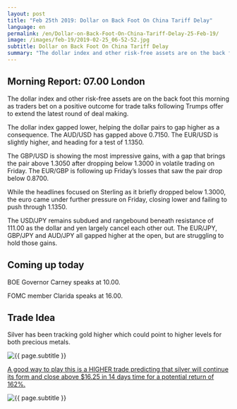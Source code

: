 ```yaml
---
layout: post
title: "Feb 25th 2019: Dollar on Back Foot On China Tariff Delay"
language: en
permalink: /en/Dollar-on-Back-Foot-On-China-Tariff-Delay-25-Feb-19/
image: /images/feb-19/2019-02-25_06-52-52.jpg
subtitle: Dollar on Back Foot On China Tariff Delay
summary: "The dollar index and other risk-free assets are on the back foot this morning as traders bet on a positive outcome for trade talks following Trumps offer to extend the latest round of deal making"
---
```

## Morning Report: 07.00 London

The dollar index and other risk-free assets are on the back foot this morning as traders bet on a positive outcome for trade talks following Trumps offer to extend the latest round of deal making. 

The dollar index gapped lower, helping the dollar pairs to gap higher as a consequence. The AUD/USD has gapped above 0.7150. The EUR/USD is slightly higher, and heading for a test of 1.1350. 

The GBP/USD is showing the most impressive gains, with a gap that brings the pair above 1.3050 after dropping below 1.3000 in volatile trading on Friday. The EUR/GBP is following up Friday’s losses that saw the pair drop below 0.8700. 

While the headlines focused on Sterling as it briefly dropped below 1.3000, the euro came under further pressure on Friday, closing lower and failing to push through 1.1350. 

The USD/JPY remains subdued and rangebound beneath resistance of 111.00 as the dollar and yen largely cancel each other out. The EUR/JPY, GBP/JPY and AUD/JPY all gapped higher at the open, but are struggling to hold those gains. 

## Coming up today

BOE Governor Carney speaks at 10.00. 

FOMC member Clarida speaks at 16.00. 

## Trade Idea

Silver has been tracking gold higher which could point to higher levels for both precious metals.

<img class="post-image" src="{{ site.url }}/images/feb-19/2019-02-25_06-52-52.jpg" alt="{{ page.subtitle }}" title="{{ page.subtitle }}">

<a href="%LINK%%?currency=GBP&market=commodities&underlying=frxXAGUSD&formname=higherlower&duration_amount=14&duration_units=d&amount=10&amount_type=stake&expiry_type=duration&barrier=16.25" target="_blank" rel="noopener noreferrer nofollow">A good way to play this is a HIGHER trade predicting that silver will continue its form and close above $16.25 in 14 days time for a potential return of 162%.</a>

<img class="post-image" src="{{ site.url }}/images/feb-19/2019-02-25_06-54-50.jpg" alt="{{ page.subtitle }}" title="{{ page.subtitle }}">